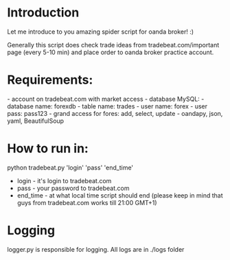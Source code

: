 <h1>Introduction</h1>

Let me introduce to you amazing spider script for oanda broker! :)

Generally this script does check trade ideas from tradebeat.com/important page (every 5-10 min) and place order to oanda broker practice account.

<h1>Requirements:</h1>
- account on tradebeat.com with market access
- database MySQL:
    - database name: forexdb
    - table name: trades
    - user name: forex
    - user pass: pass123
    - grand access for fores: add, select, update
- oandapy, json, yaml, BeautifulSoup

<h1>How to run in:</h1>
python tradebeat.py 'login' 'pass' 'end_time'

- login - it's login to tradebeat.com
- pass - your password to tradebeat.com
- end_time - at what local time script should end (please keep in mind that guys from tradebeat.com works till 21:00 GMT+1)

<h1>Logging</h1>
logger.py is responsible for logging. All logs are in ./logs folder
 
